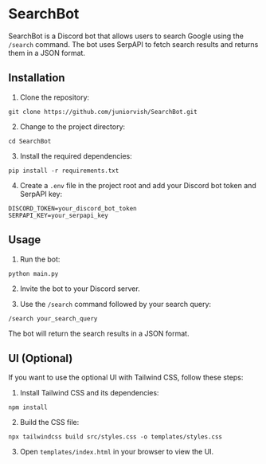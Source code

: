 # SearchBot

SearchBot is a Discord bot that allows users to search Google using the `/search` command. The bot uses SerpAPI to fetch search results and returns them in a JSON format.

## Installation

1. Clone the repository:

```
git clone https://github.com/juniorvish/SearchBot.git
```

2. Change to the project directory:

```
cd SearchBot
```

3. Install the required dependencies:

```
pip install -r requirements.txt
```

4. Create a `.env` file in the project root and add your Discord bot token and SerpAPI key:

```
DISCORD_TOKEN=your_discord_bot_token
SERPAPI_KEY=your_serpapi_key
```

## Usage

1. Run the bot:

```
python main.py
```

2. Invite the bot to your Discord server.

3. Use the `/search` command followed by your search query:

```
/search your_search_query
```

The bot will return the search results in a JSON format.

## UI (Optional)

If you want to use the optional UI with Tailwind CSS, follow these steps:

1. Install Tailwind CSS and its dependencies:

```
npm install
```

2. Build the CSS file:

```
npx tailwindcss build src/styles.css -o templates/styles.css
```

3. Open `templates/index.html` in your browser to view the UI.